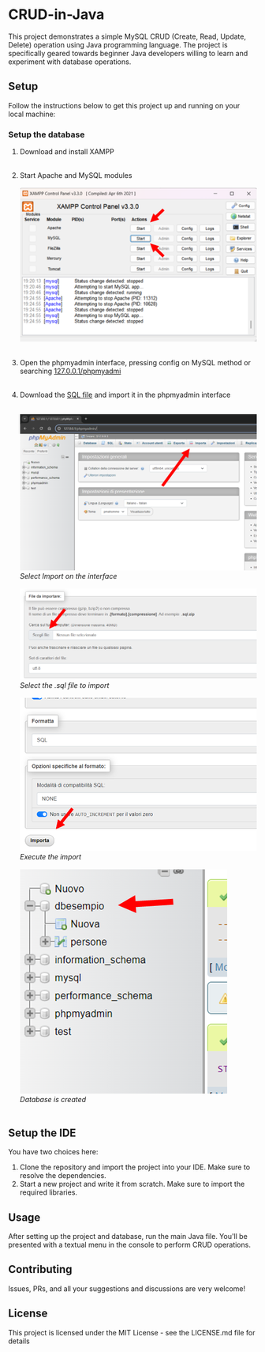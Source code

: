 # CRUD-in-Java
This project demonstrates a simple MySQL CRUD (Create, Read, Update, Delete) operation using Java programming language. The project is specifically geared towards beginner Java developers willing to learn and experiment with database operations.

## Setup
Follow the instructions below to get this project up and running on your local machine:

### Setup the database
1. Download and install XAMPP</br>
   </br>
2. Start Apache and MySQL modules</br>
   </br>
   ![how to start apache and mysql on xampp](images/Xampp-start.png)</br>
   </br>
3. Open the phpmyadmin interface, pressing config on MySQL method or searching [127.0.0.1/phpmyadmi](http://127.0.0.1/phpmyadmin) </br>
   </br>
4. Download the [SQL file](database/dbesempio.sql) and import it in the phpmyadmin interface</br>
   </br>

   ![press import on phpmyadmin](images/main-page-phpmyadmin.png)*Select Import on the interface*</br>
   </br>
   ![select the file to import](images/select-import-file.png)*Select the .sql file to import*</br>
   </br>
   ![press import on phpmyadmin](images/execute-import.png)*Execute the import*</br>
   </br>
![database is created](images/database-created.png)*Database is created*</br>
   </br>

## Setup the IDE
You have two choices here:
1. Clone the repository and import the project into your IDE. Make sure to resolve the dependencies.
2. Start a new project and write it from scratch. Make sure to import the required libraries.



## Usage
After setting up the project and database, run the main Java file. You'll be presented with a textual menu in the console to perform CRUD operations.

## Contributing
Issues, PRs, and all your suggestions and discussions are very welcome!

## License
This project is licensed under the MIT License - see the LICENSE.md file for details
